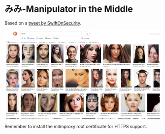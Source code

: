 みみ-Manipulator in the Middle
==============================

Based on a [tweet by SwiftOnSecurity](https://twitter.com/SwiftOnSecurity/status/1674137459507056648).

![Browser Example](examples/browser.png)

Remember to install the mitmproxy root certificate for HTTPS support.
